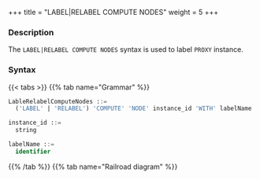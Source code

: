 +++
title = "LABEL|RELABEL COMPUTE NODES"
weight = 5
+++

### Description

The `LABEL|RELABEL COMPUTE NODES` syntax is used to label `PROXY` instance.

### Syntax

{{< tabs >}}
{{% tab name="Grammar" %}}
```sql
LableRelabelComputeNodes ::=
  ('LABEL' | 'RELABEL') 'COMPUTE' 'NODE' instance_id 'WITH' labelName

instance_id ::=
  string

labelName ::=
  identifier
```
{{% /tab %}}
{{% tab name="Railroad diagram" %}}
<iframe frameborder="0" name="diagram" id="diagram" width="100%" height="100%"></iframe>
{{% /tab %}}
{{< /tabs >}}

### Supplement

- needs to be obtained through [SHOW COMPUTE NODES](/en/user-manual/shardingsphere-proxy/distsql/syntax/ral/circuit-breaker/show-compute-nodes/) syntax query

- `RELABEL` is used to relabel `PROXY` instance

### Example

- Label `PROXY` instance

```sql
LABEL COMPUTE NODE "0699e636-ade9-4681-b37a-65240c584bb3" WITH label_1;
```

- Relabel `PROXY` instance

```sql
RELABEL COMPUTE NODE "0699e636-ade9-4681-b37a-65240c584bb3" WITH label_2;
```

### Reserved word

`LABEL`, `RELABEL`, `COMPUTE`, `NODES`, `WITH`

### Related links

- [Reserved word](/en/user-manual/shardingsphere-proxy/distsql/syntax/reserved-word/)
- [SHOW COMPUTE NODES](/en/user-manual/shardingsphere-proxy/distsql/syntax/ral/circuit-breaker/show-compute-nodes/)
